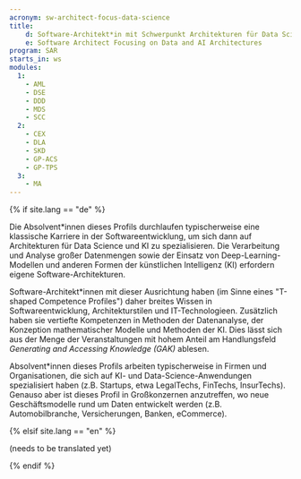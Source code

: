 ```yaml
---
acronym: sw-architect-focus-data-science
title: 
    d: Software-Architekt*in mit Schwerpunkt Architekturen für Data Science und KI
    e: Software Architect Focusing on Data and AI Architectures
program: SAR
starts_in: ws
modules:
  1:
    - AML
    - DSE
    - DDD
    - MDS
    - SCC
  2:
    - CEX
    - DLA
    - SKD
    - GP-ACS
    - GP-TPS
  3:
    - MA
---
```


{% if site.lang == "de" %}

Die Absolvent\*innen dieses Profils durchlaufen typischerweise eine klassische Karriere in der
Softwareentwicklung, um sich dann auf Architekturen für Data Science und KI zu spezialisieren. 
Die Verarbeitung und Analyse großer Datenmengen sowie der Einsatz von Deep-Learning-Modellen 
und anderen Formen der künstlichen Intelligenz (KI) erfordern eigene Software-Architekturen.

Software-Architekt\*innen mit dieser Ausrichtung haben (im Sinne eines "T-shaped Competence Profiles")
daher breites Wissen in Softwareentwicklung, Architekturstilen und IT-Technologieen. Zusätzlich haben
sie vertiefte Kompetenzen in Methoden der Datenanalyse, der Konzeption mathematischer Modelle
und Methoden der KI. Dies lässt sich aus der Menge der Veranstaltungen mit hohem Anteil am
Handlungsfeld *Generating and Accessing Knowledge (GAK)* ablesen.    

Absolvent\*innen dieses Profils arbeiten typischerweise in Firmen und Organisationen, die sich auf
KI- und Data-Science-Anwendungen spezialisiert haben (z.B. Startups, etwa LegalTechs, FinTechs, 
InsurTechs). Genauso aber ist dieses Profil in Großkonzernen anzutreffen, wo neue Geschäftsmodelle
rund um Daten entwickelt werden (z.B. Automobilbranche, Versicherungen, Banken, eCommerce). 
 
{% elsif site.lang == "en" %}

(needs to be translated yet)

{% endif %}